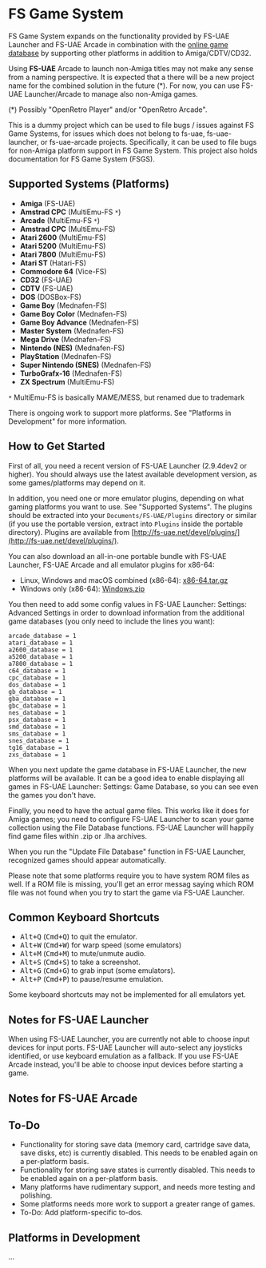 # FS Game System

FS Game System expands on the functionality provided by FS-UAE Launcher
and FS-UAE Arcade in combination with the
[online game database](http://openretro.org) by supporting other platforms
in addition to Amiga/CDTV/CD32.

Using **FS-UAE** Arcade to launch non-Amiga titles may not make any sense
from a naming perspective. It is expected that a there will be a new project
name for the combined solution in the future (*). For now, you can use
FS-UAE Launcher/Arcade to manage also non-Amiga games.

(*) Possibly "OpenRetro Player" and/or "OpenRetro Arcade".

This is a dummy project which can be used to file bugs / issues against
FS Game Systems, for issues which does not belong to fs-uae,
fs-uae-launcher, or fs-uae-arcade projects. Specifically, it can be used
to file bugs for non-Amiga platform support in FS Game System. This project
also holds documentation for FS Game System (FSGS).

## Supported Systems (Platforms)

* **Amiga** (FS-UAE)
* **Amstrad CPC** (MultiEmu-FS `*`)
* **Arcade** (MultiEmu-FS `*`)
* **Amstrad CPC** (MultiEmu-FS)
* **Atari 2600** (MultiEmu-FS)
* **Atari 5200** (MultiEmu-FS)
* **Atari 7800** (MultiEmu-FS)
* **Atari ST** (Hatari-FS)
* **Commodore 64** (Vice-FS)
* **CD32** (FS-UAE)
* **CDTV** (FS-UAE)
* **DOS** (DOSBox-FS)
* **Game Boy** (Mednafen-FS)
* **Game Boy Color** (Mednafen-FS)
* **Game Boy Advance** (Mednafen-FS)
* **Master System** (Mednafen-FS)
* **Mega Drive** (Mednafen-FS)
* **Nintendo (NES)** (Mednafen-FS)
* **PlayStation** (Mednafen-FS)
* **Super Nintendo (SNES)** (Mednafen-FS)
* **TurboGrafx-16** (Mednafen-FS)
* **ZX Spectrum** (MultiEmu-FS)

`*` MultiEmu-FS is basically MAME/MESS, but renamed due to trademark

There is ongoing work to support more platforms.
See "Platforms in Development" for more information.

## How to Get Started

First of all, you need a recent version of FS-UAE Launcher (2.9.4dev2
or higher). You should always use the latest available development
version, as some games/platforms may depend on it.

In addition, you need one or more emulator plugins, depending on what
gaming platforms you want to use. See "Supported Systems". The plugins
should be extracted into your `Documents/FS-UAE/Plugins` directory or
similar (if you use the portable version, extract into `Plugins` inside
the portable directory). Plugins are available from
[http://fs-uae.net/devel/plugins/](http://fs-uae.net/devel/plugins/).

You can also download an all-in-one portable bundle with FS-UAE Launcher,
FS-UAE Arcade and all emulator plugins for x86-64:
* Linux, Windows and macOS combined (x86-64): [x86-64.tar.gz](https://www.dropbox.com/s/cz10mocy85q3ewc/x86-64.tar.gz?dl=0)
* Windows only (x86-64):
[Windows.zip](https://www.dropbox.com/s/9olzcp6w7hg0l1h/Windows.zip?dl=0)

You then need to add some config values in FS-UAE Launcher: Settings:
Advanced Settings in order to download information from the additional
game databases (you only need to include the lines you want):

    arcade_database = 1
    atari_database = 1
    a2600_database = 1
    a5200_database = 1
    a7800_database = 1
    c64_database = 1
    cpc_database = 1
    dos_database = 1
    gb_database = 1
    gba_database = 1
    gbc_database = 1
    nes_database = 1
    psx_database = 1
    smd_database = 1
    sms_database = 1
    snes_database = 1
    tg16_database = 1
    zxs_database = 1

When you next update the game database in FS-UAE Launcher, the new
platforms will be available. It can be a good idea to enable displaying
all games in FS-UAE Launcher: Settings: Game Database, so you can see
even the games you don't have.

Finally, you need to have the actual game files. This works like it does
for Amiga games; you need to configure FS-UAE Launcher to scan your
game collection using the File Database functions. FS-UAE Launcher will
happily find game files within .zip or .lha archives.

When you run the "Update File Database" function in FS-UAE Launcher,
recognized games should appear automatically.

Please note that some platforms require you to have system ROM files as
well. If a ROM file is missing, you'll get an error messag saying which
ROM file was not found when you try to start the game via FS-UAE Launcher.

## Common Keyboard Shortcuts

* <kbd>Alt+Q</kbd> (<kbd>Cmd+Q</kbd>) to quit the emulator.
* <kbd>Alt+W</kbd> (<kbd>Cmd+W</kbd>) for warp speed (some emulators)
* <kbd>Alt+M</kbd> (<kbd>Cmd+M</kbd>) to mute/unmute audio.
* <kbd>Alt+S</kbd> (<kbd>Cmd+S</kbd>) to take a screenshot.
* <kbd>Alt+G</kbd> (<kbd>Cmd+G</kbd>) to grab input (some emulators).
* <kbd>Alt+P</kbd> (<kbd>Cmd+P</kbd>) to pause/resume emulation.

Some keyboard shortcuts may not be implemented for all emulators yet.

## Notes for FS-UAE Launcher

When using FS-UAE Launcher, you are currently not able to choose
input devices for input ports. FS-UAE Launcher will auto-select any
joysticks identified, or use keyboard emulation as a fallback. If you
use FS-UAE Arcade instead, you'll be able to choose input devices before
starting a game.

## Notes for FS-UAE Arcade

## To-Do

* Functionality for storing save data (memory card, cartridge save data,
  save disks, etc) is currently disabled. This needs to be enabled again
  on a per-platform basis.
* Functionality for storing save states is currently disabled. This needs
  to be enabled again on a per-platform basis.
* Many platforms have rudimentary support, and needs more testing and
  polishing.
* Some platforms needs more work to support a greater range of games.
* To-Do: Add platform-specific to-dos.

## Platforms in Development

...
